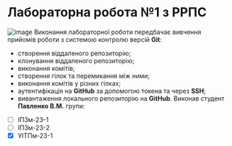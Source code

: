 # Лабораторна робота №1 з РРПС
![image](https://github.com/Volode4ka/RRPS01/assets/161935245/aa3b7236-d268-498d-847b-ddac4a8eb823)
Виконання лабораторної роботи передбачає вивчення прийомів роботи з системою контролю версій **Git**:
- створення віддаленого репозиторію;
- клонування віддаленого репозиторію;
- виконання комітів;
- створення гілок та перемикання між ними;
- виконання комітів у різних гілках;
- аутентифікація на **GitHub** за допомогою токена та через **SSH**;
- вивантаження локального репозиторію на **GitHub**.
Виконав студент **Павленко В.М.** групи:
- [ ] ІПЗм-23-1
- [ ] ІПЗм-23-2
- [x] УІТПм-23-1
